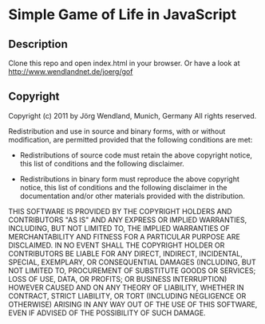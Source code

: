 Simple Game of Life in JavaScript
=================================

Description
-----------

Clone this repo and open index.html in your browser.
Or have a look at http://www.wendlandnet.de/joerg/gof


Copyright
---------

Copyright (c) 2011 by Jörg Wendland, Munich, Germany
All rights reserved.

Redistribution and use in source and binary forms, with or without modification,
are permitted provided that the following conditions are met:

 - Redistributions of source code must retain the above copyright notice, this 
   list of conditions and the following disclaimer.

 - Redistributions in binary form must reproduce the above copyright notice, 
   this list of conditions and the following disclaimer in the documentation 
   and/or other materials provided with the distribution.

THIS SOFTWARE IS PROVIDED BY THE COPYRIGHT HOLDERS AND CONTRIBUTORS "AS IS" AND
ANY EXPRESS OR IMPLIED WARRANTIES, INCLUDING, BUT NOT LIMITED TO, THE IMPLIED 
WARRANTIES OF MERCHANTABILITY AND FITNESS FOR A PARTICULAR PURPOSE ARE 
DISCLAIMED. IN NO EVENT SHALL THE COPYRIGHT HOLDER OR CONTRIBUTORS BE LIABLE 
FOR ANY DIRECT, INDIRECT, INCIDENTAL, SPECIAL, EXEMPLARY, OR CONSEQUENTIAL 
DAMAGES (INCLUDING, BUT NOT LIMITED TO, PROCUREMENT OF SUBSTITUTE GOODS OR 
SERVICES; LOSS OF USE, DATA, OR PROFITS; OR BUSINESS INTERRUPTION) HOWEVER 
CAUSED AND ON ANY THEORY OF LIABILITY, WHETHER IN CONTRACT, STRICT LIABILITY, 
OR TORT (INCLUDING NEGLIGENCE OR OTHERWISE) ARISING IN ANY WAY OUT OF THE USE 
OF THIS SOFTWARE, EVEN IF ADVISED OF THE POSSIBILITY OF SUCH DAMAGE.
